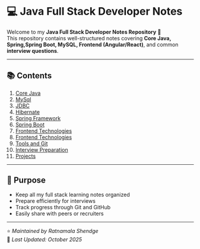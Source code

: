 # 💻 Java Full Stack Developer Notes

Welcome to my **Java Full Stack Developer Notes Repository** 🎯  
This repository contains well-structured notes covering **Core Java, Spring,Spring Boot, MySQL, Frontend (Angular/React)**, and common **interview questions**.

---

## 📚 Contents

1. [Core Java](./01_CoreJava/)
2. [MySql](./02_MySql/)
3. [JDBC](./03_JDBC/)
4. [Hibernate](./04_Hibernate/)
5. [Spring Framework](./05_Spring/)
6. [Spring Boot](./06_SpringBoot/)
7. [Frontend Technologies](./07_React/)
8. [Frontend Technologies](./08_Angular/)
9. [Tools and Git](./09_ToolsAndGit/)
10. [Interview Preparation](./10_InterviewPrep/)
11. [Projects](./11_Projects/)

---

## 🧠 Purpose
- Keep all my full stack learning notes organized  
- Prepare efficiently for interviews  
- Track progress through Git and GitHub  
- Easily share with peers or recruiters

---

⭐ *Maintained by Ratnamala Shendge*  
📅 *Last Updated: October 2025*
